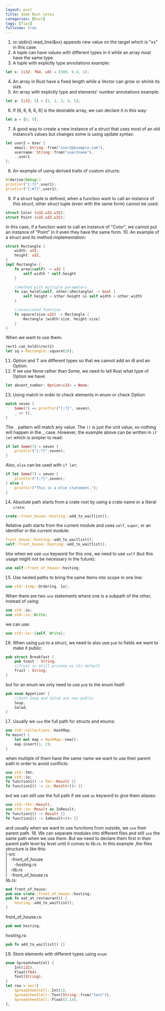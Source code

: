 ```yaml
---
layout: post
title: Some Rust notes
categories: [Rust]
tags: [Tips]
fullview: true
---
```


1. io::stdin().read_line(&xx) appends new value on the target which is "xx" in this case.
2. A tuple can have values with different types in it while an array must have the same type.
3. A tuple with explictly type annotations example:
```rust
let x: (i32, f64, u8) = (500, 6.4, 1);
```
4. An array in Rust have a fixed length while a Vector can grow or shrink its size.
5. An array with explictly type and elements' number annotations example:
```rust
let a: [i32; 5] = [1, 2, 3, 4, 5];
```
6. If [6, 6, 6, 6, 6] is the desirable array, we can declare it in this way:
```rust
let a = [6; 5];
```
7. A good way to create a new instance of a struct that uses most of an old instance’s values but changes some is using update syntax:
```rust
let user2 = User {
    email: String::from("user2@example.com"),
    username: String::from("user2name"),
    ..user1
};
```
8. An example of using derived traits of custom structs:
```rust
#[derive(Debug)]
println!("{:?}",user1);
println!("{:#?}",user1);
```
9. If a struct tuple is defined, when a function want to call an instance of this struct, other struct tuple (even with the same form) cannot be used:
```rust
struct Color (u32,u32,u32);
struct Point (u32,u32,u32);
```
In this case, if a function want to call an instance of "Color", we cannot put an instance of "Point" in it even they have the same form.
10. An example of a struct and its method implementation:
```rust
struct Rectangle {
    width: u32,
    height: u32,
}
impl Rectangle {
    fn area(&self) -> u32 {
        self.width * self.height
    }

    //method with multiple parameters
    fn can_hold(&self, other:&Rectangle) -> bool {
        self.height > other.height && self.width > other.width
    }

    //associated function
    fn square(size:u32) -> Rectangle {
        Rectangle {width:size, height:size}
    }
}
```
When we want to use them:
```rust
rect1.can_hold(&rect2)
let sq = Rectangle::square(20);
```
11. Option<T> and T are different types so that we cannot add an i8 and an Option<i8>.
12. If we use None rather than Some, we need to tell Rust what type of Option<T> we have:
```rust
let absent_number: Option<i32> = None;
```
13. Using match in order to check elements in enum or check Option<T>:
```rust
match seven {
    Some(7) => println!("{:?}", seven),
    _ => (),
}
```
The `_` pattern will match any value. The `()` is just the unit value, so nothing will happen in the _ case.
However, the example above can be written in `if let` which is simpler to read:
```rust
if let Some(7) = seven {
    println!("{:?}",seven);
}
```
Also, `else` can be used with `if let`:
```rust
if let Some(7) = seven {
    println!("{:?}",seven);
} else {
    println!("This is a else statement.");
}
```
14. Absolute path starts from a crate root by using a crate name or a literal `crate`:
```rust
crate::front_house::hosting::add_to_waitlist();
```
Relative path starts from the current module and uses `self`, `super`, or an identifier in the current module:
```rust
front_house::hosting::add_to_waitlist();
self::front_house::hosting::add_to_waitlist();
```
btw when we use `use` keyword for this one, we need to use `self` (but this usage might not be necessary in the future):
```rust
use self::front_of_house::hosting;
```
15. Use nested paths to bring the same items into scope in one line:
```rust
use std::{cmp::Ordering, io};
```
When there are two `use` statements where one is a subpath of the other, instead of using:
```rust
use std::io;
use std::io::Write;
```
we can use:
```rust
use std::io::{self, Write};
```
16. When using `pub` to a struct, we need to also use `pub` to fields we want to make it public:
```rust
pub struct Breakfast {
    pub toast : String,
    //fruit is still private as its default
    fruit : String,
}
```
but for an enum we only need to use `pub` to the enum itself:
```rust
pub enum Appetizer {
    //both Soup and Salad are now public
    Soup,
    Salad,
}
```
17. Usually we `use` the full path for structs and enums: 
```rust
use std::collections::HashMap;
fn main() {
    let mut map = HashMap::new();
    map.insert(1, 2);
}
```
when multiple of them have the same name we want to use their parent path in order to avoid conflicts:
```rust
use std::fmt;
use std::io;
fn function1() -> fmt::Result {}
fn function2() -> io::Result<()> {}
```
but we can still use the full path if we use `as` keyword to give them aliases:
```rust
use std::fmt::Result;
use std::io::Result as IoResult;
fn function1() -> Result {}
fn function2() -> IoResult<()> {}
```
and usually when we want to use functions from outside, we `use` their parent path.
18. We can separate modules into different files and still `use` the same path when we use them. But we need to declare them first in their parent path level by level until it comes to lib.rs. In this example ,the files structure is like this:  
|-src  
|&nbsp;&nbsp;&nbsp;-front_of_house  
|&nbsp;&nbsp;&nbsp;&nbsp;&nbsp;&nbsp;-hosting.rs  
|&nbsp;&nbsp;&nbsp;-lib.rs  
|&nbsp;&nbsp;&nbsp;-front_of_house.rs  
lib.rs:
```rust
mod front_of_house;
pub use crate::front_of_house::hosting;
pub fn eat_at_restaurant() {
    hosting::add_to_waitlist();
}
```
front_of_house.rs:
```rust
pub mod hosting;
```
hosting.rs:
```rust
pub fn add_to_waitlist() {}
```
19. Store elements with different types using `enum`:
```rust
enum SpreadsheetCell {
    Int(i32),
    Float(f64),
    Text(String),
}
let row = vec![
    SpreadsheetCell::Int(1),
    SpreadsheetCell::Text(String::from("test")),
    SpreadsheetCell::Float(3.14),
];
```